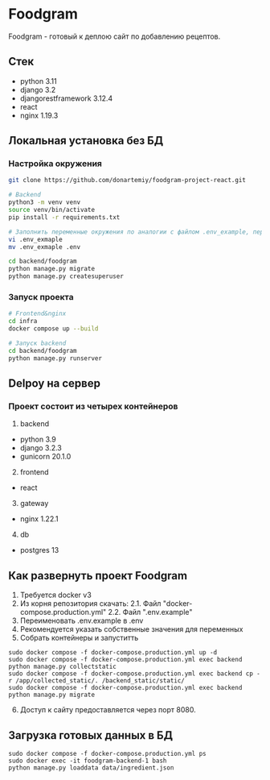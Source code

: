 # Foodgram
Foodgram - готовый к деплою сайт по добавлению рецептов.

## Стек
 - python 3.11
 - django 3.2
 - djangorestframework 3.12.4
 - react
 - nginx 1.19.3

## Локальная установка без БД
### Настройка окружения
```bash
git clone https://github.com/donartemiy/foodgram-project-react.git

# Backend
python3 -m venv venv
source venv/bin/activate
pip install -r requirements.txt

# Заполнить переменные окружения по аналогии с файлом .env_example, переименовать файл
vi .env_exmaple
mv .env_exmaple .env

cd backend/foodgram
python manage.py migrate
python manage.py createsuperuser
```

### Запуск проекта
```bash
# Frontend&nginx
cd infra
docker compose up --build

# Запуск backend
cd backend/foodgram
python manage.py runserver
```

## Delpoy на сервер
### Проект состоит из четырех контейнеров
1. backend
- python 3.9
- django 3.2.3
- gunicorn 20.1.0
2. frontend
- react
3. gateway
- nginx 1.22.1
4. db
- postgres 13

## Как развернуть проект Foodgram
1. Требуется docker v3
2. Из корня репозитория скачать: 2.1. Файл "docker-compose.production.yml" 2.2. Файл ".env.example"
3. Переименовать .env.example в .env
4. Рекомендуется указать собственные значения для переменных
5. Собрать контейнеры и запуститть

```
sudo docker compose -f docker-compose.production.yml up -d
sudo docker compose -f docker-compose.production.yml exec backend python manage.py collectstatic
sudo docker compose -f docker-compose.production.yml exec backend cp -r /app/collected_static/. /backend_static/static/
sudo docker compose -f docker-compose.production.yml exec backend python manage.py migrate
```
6. Доступ к сайту предоставляется через порт 8080.

## Загрузка готовых данных в БД
```
sudo docker compose -f docker-compose.production.yml ps
sudo docker exec -it foodgram-backend-1 bash
python manage.py loaddata data/ingredient.json
```
